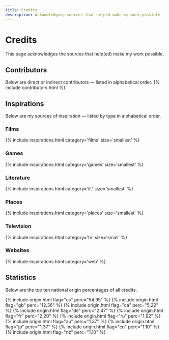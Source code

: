 ```yaml
---
title: Credits
description: Acknowledging sources that helped make my work possible
---
```


# Credits
This page acknowledges the sources that help(ed) make my work possible.

## Contributors
Below are direct or indirect contributors — listed in alphabetical order.
{% include contributors.html %}

## Inspirations
Below are my sources of inspiration — listed by type in alphabetical order.

### Films
{% include inspirations.html category='films' size='smallest' %}

### Games
{% include inspirations.html category='games' size='smallest' %}

### Literature
{% include inspirations.html category='lit' size='smallest' %}

### Places
{% include inspirations.html category='places' size='smallest' %}

### Television
{% include inspirations.html category='tv' size='small' %}

### Websites
{% include inspirations.html category='web' %}

## Statistics
Below are the top ten national origin percentages of all credits.

{% include origin.html flag="us" perc="54.95" %}
{% include origin.html flag="gb" perc="12.36" %}
{% include origin.html flag="ca" perc="5.22" %}
{% include origin.html flag="de" perc="2.47" %}
{% include origin.html flag="fr" perc="2.20" %}
{% include origin.html flag="ru" perc="1.92" %}
{% include origin.html flag="au" perc="1.37" %}
{% include origin.html flag="jp" perc="1.37" %}
{% include origin.html flag="cn" perc="1.10" %}
{% include origin.html flag="nz" perc="1.10" %}